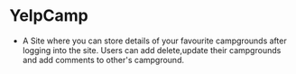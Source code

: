 # YelpCamp
- A Site where you can store details of your favourite campgrounds after logging into the site. Users can add delete,update their campgrounds and add comments to other's campground. 
